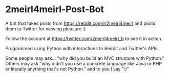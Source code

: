 # 2meirl4meirl-Post-Bot
A bot that takes posts from https://reddit.com/r/2meirl4meirl and posts them to Twitter for viewing pleasure :)

Follow the account at https://twitter.com/2meirl4meirl_b to see it in action.

Programmed using Python with interactions to Reddit and Twitter's APIs.

Some people may ask... "why did you build an MVC structure with Python." Others may ask "why didn't you use a concrete language like Java or PHP or literally anything that's not Python." and to you I say ":)"
